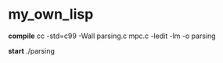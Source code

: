 my_own_lisp
===========

**compile**
cc -std=c99 -Wall parsing.c mpc.c -ledit -lm -o parsing

**start**
./parsing
